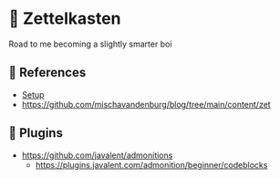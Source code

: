 # 📖 Zettelkasten

Road to me becoming a slightly smarter boi

## 🥋 References

- [Setup](https://www.youtube.com/watch?v=E6ySG7xYgjY&t)
- https://github.com/mischavandenburg/blog/tree/main/content/zet

## 🦾 Plugins

- https://github.com/javalent/admonitions
  - https://plugins.javalent.com/admonition/beginner/codeblocks
